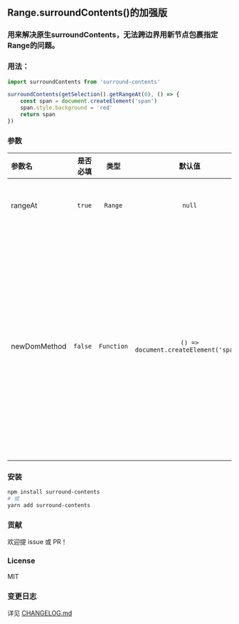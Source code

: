 ## Range.surroundContents()的加强版

### 用来解决原生surroundContents，无法跨边界用新节点包裹指定Range的问题。

### 用法：

``` js
import surroundContents from 'surround-contents'

surroundContents(getSelection().getRangeAt(0), () => {
    const span = document.createElement('span')
    span.style.background = 'red'
    return span
})
```
### 参数
| 参数名 | 是否必填 | 类型 | 默认值 | 描述 |
| :-----| ----: | :----: | :----:  | :----: |
| rangeAt | `true` | `Range` | `null` | 需要处理的 Range 对象 |
| newDomMethod | `false` | `Function` | `() => document.createElement('span')` | 创建新节点的函数，由于有跨边界的情况，每次需要创建新的节点，不能复用同一个节点 |

### 安装
```bash
npm install surround-contents
# 或
yarn add surround-contents
```

### 贡献
欢迎提 issue 或 PR！

### License
MIT

### 变更日志
详见 [CHANGELOG.md](./CHANGELOG.md)
